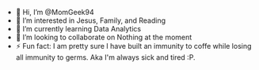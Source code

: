 - 👋 Hi, I’m @MomGeek94
- 👀 I’m interested in Jesus, Family, and Reading
- 🌱 I’m currently learning Data Analytics
- 💞️ I’m looking to collaborate on Nothing at the moment
- ⚡ Fun fact: I am pretty sure I have built an immunity to coffe while losing all immunity to germs. Aka I'm always sick and tired :P.

<!---
MomGeek94/MomGeek94 is a ✨ special ✨ repository because its `README.md` (this file) appears on your GitHub profile.
You can click the Preview link to take a look at your changes.
--->
